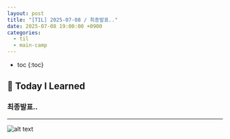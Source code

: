 ```yaml
---
layout: post
title: "[TIL] 2025-07-08 / 최종발표.."
date: 2025-07-08 19:00:00 +0900
categories: 
  - til
  - main-camp
---
```


* toc
{:toc}

## 📖 Today I Learned
### 최종발표..

---

![alt text](/assets/img/blog/main-til/main-til-07-08-1.png)

<!-- <h2> 💬 </h2> -->

<!-- <h4> </h4> -->

